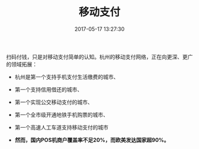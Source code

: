 ﻿---
title: 移动支付
date: 2017-05-17 13:27:30
tags:
---
扫码付钱，只是对移动支付简单的认知。杭州的移动支付网络，正在向更深、更广的领域拓展：
- 杭州是第一个支持手机支付生活缴费的城市、
- 第一个支持信用借还的城市、
- 第一个实现公交移动支付的城市、
- 第一个全市级开通地铁手机购票的城市、
- 第一个高速人工车道支持移动支付的城市

- **然而，国内POS机商户覆盖率不足20%，而欧美发达国家超90%。**

